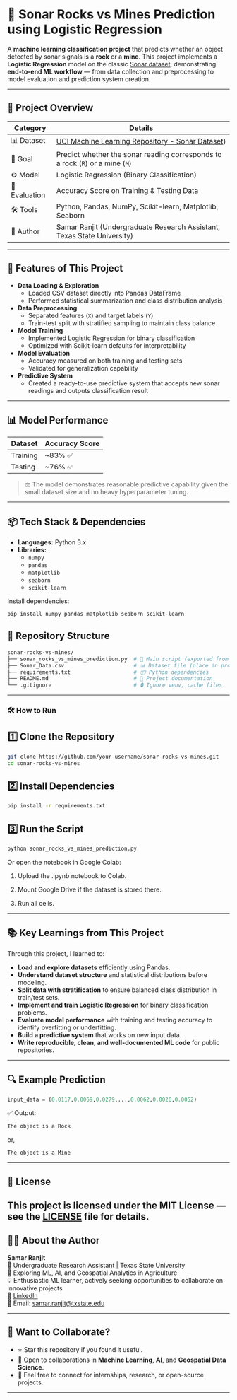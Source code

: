 # 🎯 Sonar Rocks vs Mines Prediction using Logistic Regression

A **machine learning classification project** that predicts whether an object detected by sonar signals is a **rock** or a **mine**. This project implements a **Logistic Regression** model on the classic [Sonar dataset](https://archive.ics.uci.edu/dataset/151/connectionist+bench+(sonar,+mines+vs.+rocks)), demonstrating **end-to-end ML workflow** — from data collection and preprocessing to model evaluation and prediction system creation.

---

## 📌 Project Overview

| Category      | Details                                                                                  |
| ------------- | ---------------------------------------------------------------------------------------- |
| 📊 Dataset    | [UCI Machine Learning Repository - Sonar Dataset](https://docs.google.com/spreadsheets/d/1jKZedVzxT2zuL4pMM2YGbOl3i1F8VSW9WX3usxq0RQ4/edit?usp=sharing)) |
| 📌 Goal       | Predict whether the sonar reading corresponds to a rock (`R`) or a mine (`M`)            |
| ⚙️ Model      | Logistic Regression (Binary Classification)                                              |
| 🧪 Evaluation | Accuracy Score on Training & Testing Data                                                |
| 🛠️ Tools      | Python, Pandas, NumPy, Scikit-learn, Matplotlib, Seaborn                                  |
| 💼 Author     | Samar Ranjit (Undergraduate Research Assistant, Texas State University)                  |

---

## 🚀 Features of This Project

- **Data Loading & Exploration**
  - Loaded CSV dataset directly into Pandas DataFrame
  - Performed statistical summarization and class distribution analysis
- **Data Preprocessing**
  - Separated features (`X`) and target labels (`Y`)
  - Train-test split with stratified sampling to maintain class balance
- **Model Training**
  - Implemented Logistic Regression for binary classification
  - Optimized with Scikit-learn defaults for interpretability
- **Model Evaluation**
  - Accuracy measured on both training and testing sets
  - Validated for generalization capability
- **Predictive System**
  - Created a ready-to-use predictive system that accepts new sonar readings and outputs classification result

---

## 📊 Model Performance

| Dataset  | Accuracy Score |
| -------- | -------------- |
| Training | ~83% ✅        |
| Testing  | ~76% ✅        |

> ⚖️ The model demonstrates reasonable predictive capability given the small dataset size and no heavy hyperparameter tuning.

---

## 📦 Tech Stack & Dependencies

- **Languages:** Python 3.x
- **Libraries:**
  - `numpy`
  - `pandas`
  - `matplotlib`
  - `seaborn`
  - `scikit-learn`

Install dependencies:
```bash
pip install numpy pandas matplotlib seaborn scikit-learn
```
## 📂 Repository Structure

```bash
sonar-rocks-vs-mines/
├── sonar_rocks_vs_mines_prediction.py  # 📜 Main script (exported from Colab notebook)
├── Sonar_Data.csv                      # 📊 Dataset file (place in project folder or update path)
├── requirements.txt                    # 📦 Python dependencies
├── README.md                           # 📄 Project documentation
└── .gitignore                          # 🔒 Ignore venv, cache files
```
---
### 🛠️ How to Run

## 1️⃣ Clone the Repository
```bash
git clone https://github.com/your-username/sonar-rocks-vs-mines.git
cd sonar-rocks-vs-mines
```

## 2️⃣ Install Dependencies
```bash
pip install -r requirements.txt
```

## 3️⃣ Run the Script

```python
python sonar_rocks_vs_mines_prediction.py
```

Or open the notebook in Google Colab:

1. Upload the .ipynb notebook to Colab.

2. Mount Google Drive if the dataset is stored there.

3. Run all cells.
---

## 📚 Key Learnings from This Project

Through this project, I learned to:

- **Load and explore datasets** efficiently using Pandas.  
- **Understand dataset structure** and statistical distributions before modeling.  
- **Split data with stratification** to ensure balanced class distribution in train/test sets.  
- **Implement and train Logistic Regression** for binary classification problems.  
- **Evaluate model performance** with training and testing accuracy to identify overfitting or underfitting.  
- **Build a predictive system** that works on new input data.  
- **Write reproducible, clean, and well-documented ML code** for public repositories.
---

## 🔍 Example Prediction

```python
input_data = (0.0117,0.0069,0.0279,...,0.0062,0.0026,0.0052)
```
✅ Output:

```bash
The object is a Rock
```
or,
```bash
The object is a Mine
```
---
## 📜 License

This project is licensed under the **MIT License** — see the [LICENSE](LICENSE) file for details.
---

## 🙋‍♂️ About the Author

**Samar Ranjit**  
📍 Undergraduate Research Assistant | Texas State University  
🔭 Exploring ML, AI, and Geospatial Analytics in Agriculture  
💡 Enthusiastic ML learner, actively seeking opportunities to collaborate on innovative projects  
🔗 [LinkedIn](https://www.linkedin.com/in/samarranjit)  
📨 Email: [samar.ranjit@txstate.edu](mailto:samarranjit@txstate.edu)  

---

## 🌟 Want to Collaborate?

- ⭐ Star this repository if you found it useful.  
- 🤝 Open to collaborations in **Machine Learning**, **AI**, and **Geospatial Data Science**.  
- 📩 Feel free to connect for internships, research, or open-source projects.

---


